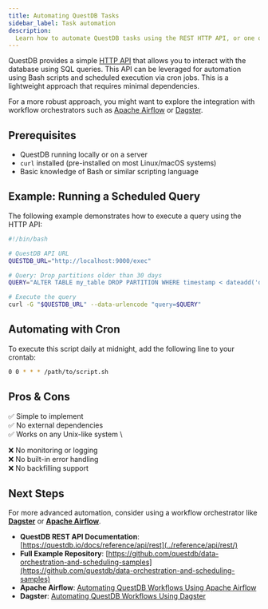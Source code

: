 ```yaml
---
title: Automating QuestDB Tasks
sidebar_label: Task automation
description:
  Learn how to automate QuestDB tasks using the REST HTTP API, or one of our recommended workflow orchestrators.
---
```


QuestDB provides a simple [HTTP API](/docs/reference/api/rest/) that allows you to interact with the database using SQL queries.
This API can be leveraged for automation using Bash scripts and scheduled execution via cron jobs. This is a lightweight
approach that requires minimal dependencies.

For a more robust approach, you might want to explore the integration with workflow orchestrators such as
[Apache Airflow](/docs/third-party-tools/airflow/) or [Dagster](/docs/third-party-tools/dagster/).


## Prerequisites

- QuestDB running locally or on a server
- `curl` installed (pre-installed on most Linux/macOS systems)
- Basic knowledge of Bash or similar scripting language

## Example: Running a Scheduled Query

The following example demonstrates how to execute a query using the HTTP API:

```bash title="drop-partitions.sh"
#!/bin/bash

# QuestDB API URL
QUESTDB_URL="http://localhost:9000/exec"

# Query: Drop partitions older than 30 days
QUERY="ALTER TABLE my_table DROP PARTITION WHERE timestamp < dateadd('d', -30, now());"

# Execute the query
curl -G "$QUESTDB_URL" --data-urlencode "query=$QUERY"
```

## Automating with Cron

To execute this script daily at midnight, add the following line to your crontab:

```bash
0 0 * * * /path/to/script.sh
```

## Pros & Cons

✅ Simple to implement  \
✅ No external dependencies  \
✅ Works on any Unix-like system  \

❌ No monitoring or logging  \
❌ No built-in error handling  \
❌ No backfilling support

## Next Steps

For more advanced automation, consider using a workflow orchestrator like [**Dagster**](/docs/third-party-tools/dagster/) or
[**Apache Airflow**](/docs/third-party-tools/airflow/).

- **QuestDB REST API Documentation**: [https://questdb.io/docs/reference/api/rest](../reference/api/rest/)
- **Full Example Repository**: [https://github.com/questdb/data-orchestration-and-scheduling-samples](https://github.com/questdb/data-orchestration-and-scheduling-samples)
- **Apache Airflow**: [Automating QuestDB Workflows Using Apache Airflow](/docs/third-party-tools/airflow/)
- **Dagster**: [Automating QuestDB Workflows Using Dagster](/docs/third-party-tools/dagster/)

